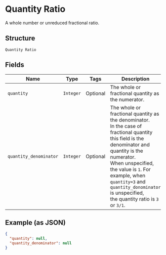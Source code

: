 
# Quantity Ratio

A whole number or unreduced fractional ratio.

## Structure

`Quantity Ratio`

## Fields

| Name | Type | Tags | Description |
|  --- | --- | --- | --- |
| `quantity` | `Integer` | Optional | The whole or fractional quantity as the numerator. |
| `quantity_denominator` | `Integer` | Optional | The whole or fractional quantity as the denominator.<br>In the case of fractional quantity this field is the denominator and quantity is the numerator.<br>When unspecified, the value is `1`. For example, when `quantity=3` and `quantity_donominator` is unspecified,<br>the quantity ratio is `3` or `3/1`. |

## Example (as JSON)

```json
{
  "quantity": null,
  "quantity_denominator": null
}
```

